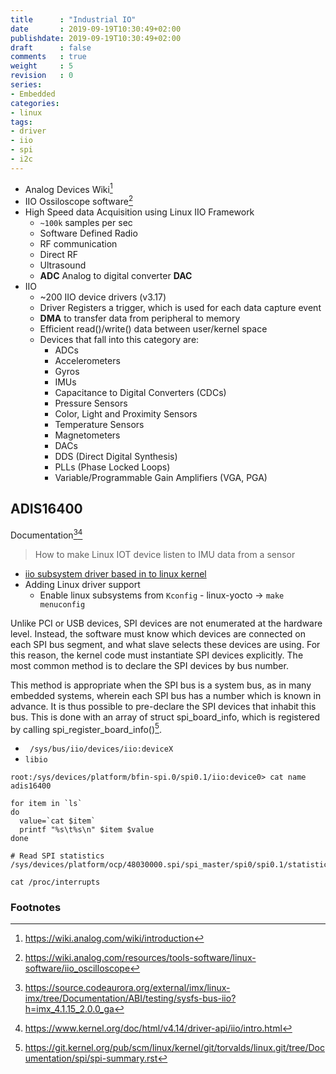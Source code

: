 ```yaml
---
title      : "Industrial IO"
date       : 2019-09-19T10:30:49+02:00
publishdate: 2019-09-19T10:30:49+02:00
draft      : false
comments   : true
weight     : 5
revision   : 0
series:
- Embedded
categories:
- linux
tags:
- driver
- iio
- spi
- i2c
---
```



<!-- more -->

* Analog Devices Wiki[^2]
* IIO Ossiloscope software[^3]
* High Speed data Acquisition using Linux IIO Framework
  * `~100k` samples per sec
  * Software Defined Radio
  * RF communication
  * Direct RF
  * Ultrasound
  * **ADC** Analog to digital converter **DAC**
* IIO
  * ~200 IIO device drivers (v3.17)
  * Driver Registers a trigger, which is used for each data capture event
  * **DMA** to transfer data from peripheral to memory
  * Efficient read()/write() data between user/kernel space
  * Devices that fall into this category are:
    * ADCs
    * Accelerometers
    * Gyros
    * IMUs
    * Capacitance to Digital Converters (CDCs)
    * Pressure Sensors
    * Color, Light and Proximity Sensors
    * Temperature Sensors
    * Magnetometers
    * DACs
    * DDS (Direct Digital Synthesis)
    * PLLs (Phase Locked Loops)
    * Variable/Programmable Gain Amplifiers (VGA, PGA)

## ADIS16400

Documentation[^5][^6]

> How to make Linux IOT device listen to IMU data from a sensor

* [iio subsystem driver based in to linux kernel](https://github.com/torvalds/linux/tree/master/drivers/iio/imu)
* Adding Linux driver support
  * Enable linux subsystems from `Kconfig` - linux-yocto -> `make menuconfig`

Unlike PCI or USB devices, SPI devices are not enumerated at the hardware level. Instead, the software must know which devices are connected on each SPI bus segment, and what slave selects these devices are using. For this reason, the kernel code must instantiate SPI devices explicitly. The most common method is to declare the SPI devices by bus number.

This method is appropriate when the SPI bus is a system bus, as in many embedded systems, wherein each SPI bus has a number which is known in advance. It is thus possible to pre-declare the SPI devices that inhabit this bus. This is done with an array of struct spi_board_info, which is registered by calling spi_register_board_info()[^1].

* ` /sys/bus/iio/devices/iio:deviceX`
* `libio`

```
root:/sys/devices/platform/bfin-spi.0/spi0.1/iio:device0> cat name
adis16400

for item in `ls`
do
  value=`cat $item`
  printf "%s\t%s\n" $item $value
done

# Read SPI statistics
/sys/devices/platform/ocp/48030000.spi/spi_master/spi0/spi0.1/statistics

cat /proc/interrupts
```


### Footnotes

[^1]: https://git.kernel.org/pub/scm/linux/kernel/git/torvalds/linux.git/tree/Documentation/spi/spi-summary.rst
[^2]: https://wiki.analog.com/wiki/introduction
[^3]: https://wiki.analog.com/resources/tools-software/linux-software/iio_oscilloscope
[^4]: https://events.static.linuxfound.org/sites/events/files/slides/iio_high_speed.pdf
[^5]: https://source.codeaurora.org/external/imx/linux-imx/tree/Documentation/ABI/testing/sysfs-bus-iio?h=imx_4.1.15_2.0.0_ga
[^6]: https://www.kernel.org/doc/html/v4.14/driver-api/iio/intro.html
